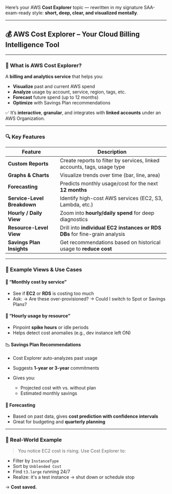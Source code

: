 Here’s your AWS **Cost Explorer** topic — rewritten in my signature SAA-exam-ready style: **short, deep, clear, and visualized mentally**.

---

## 💰 AWS Cost Explorer – Your Cloud Billing Intelligence Tool

---

### 🎯 What is AWS Cost Explorer?

A **billing and analytics service** that helps you:

* **Visualize** past and current AWS spend
* **Analyze** usage by account, service, region, tags, etc.
* **Forecast** future spend (up to 12 months)
* **Optimize** with Savings Plan recommendations

✅ It’s **interactive**, **granular**, and integrates with **linked accounts** under an AWS Organization.

---

### 🔍 Key Features

| Feature                     | Description                                                                |
| --------------------------- | -------------------------------------------------------------------------- |
| **Custom Reports**          | Create reports to filter by services, linked accounts, tags, usage type    |
| **Graphs & Charts**         | Visualize trends over time (bar, line, area)                               |
| **Forecasting**             | Predicts monthly usage/cost for the next **12 months**                     |
| **Service-Level Breakdown** | Identify high-cost AWS services (EC2, S3, Lambda, etc.)                    |
| **Hourly / Daily View**     | Zoom into **hourly/daily spend** for deep diagnostics                      |
| **Resource-Level View**     | Drill into **individual EC2 instances or RDS DBs** for fine-grain analysis |
| **Savings Plan Insights**   | Get recommendations based on historical usage to **reduce cost**           |

---

### 💸 Example Views & Use Cases

#### 🧾 “Monthly cost by service”

* See if **EC2** or **RDS** is costing too much
* Ask:
  → Are these over-provisioned?
  → Could I switch to Spot or Savings Plans?

#### 🧮 “Hourly usage by resource”

* Pinpoint **spike hours** or idle periods
* Helps detect cost anomalies (e.g., dev instance left ON)

#### 📉 Savings Plan Recommendations

* Cost Explorer auto-analyzes past usage
* Suggests **1-year or 3-year** commitments
* Gives you:

  * Projected cost with vs. without plan
  * Estimated monthly savings

#### 📆 Forecasting

* Based on past data, gives **cost prediction with confidence intervals**
* Great for budgeting and **quarterly planning**

---

### 🧠 Real-World Example

> You notice EC2 cost is rising.
> Use Cost Explorer to:

* Filter by `InstanceType`
* Sort by `Unblended Cost`
* Find `t3.large` running 24/7
* Realize: it's a test instance → shut down or schedule stop

→ **Cost saved.**

